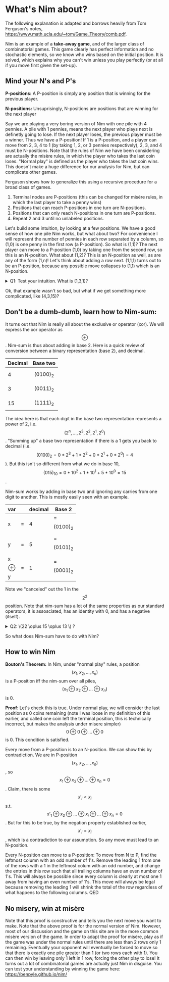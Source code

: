 <script type="text/javascript" async
  src="https://cdn.mathjax.org/mathjax/latest/MathJax.js?config=TeX-MML-AM_CHTML">
</script>
<script>
			  (function(i,s,o,g,r,a,m){i['GoogleAnalyticsObject']=r;i[r]=i[r]||function(){
			  (i[r].q=i[r].q||[]).push(arguments)},i[r].l=1*new Date();a=s.createElement(o),
			  m=s.getElementsByTagName(o)[0];a.async=1;a.src=g;m.parentNode.insertBefore(a,m)
			  })(window,document,'script','https://www.google-analytics.com/analytics.js','ga');
			  ga('create', 'UA-100426771-1', 'auto');
			  ga('send', 'pageview');
			</script>

# What's Nim about?

The following explanation is adapted and borrows heavily from Tom Ferguson's notes, <https://www.math.ucla.edu/~tom/Game_Theory/comb.pdf>. 

Nim is an example of a <b>take-away game</b>, and of the larger class of combinatorial games. This game clearly has perfect information and no stochastic elements, so we know who wins based on the initial position. It is solved, which explains why you can't win unless you play perfectly (or at all if you move first given the set-up). 

## Mind your N's and P's

<b> P-positions:</b> A P-position is simply any position that is winning for the previous player. 

<b> N-positions:</b> Unsuprisingly, N-positions are positions that are winning for the next player

Say we are playing a very boring version of Nim with one pile with 4 pennies. A pile with 1 pennies, means the next player who plays next is definetly going to lose. If the next player loses, the previous player must be a winner. Thus we have a P-position! If 1 is a P-position, and a player can move from 2, 3, 4 to 1 (by taking 1, 2, or 3 pennies respectively), 2, 3, and 4 must be N-positions. Note that the rules of Nim we have been considering are actually the misère rules, in which the player who takes the last coin loses. "Normal play" is defined as the player who takes the last coin wins. This doesn't make a huge difference for our analysis for Nim, but can complicate other games.

Ferguson shows how to generalize this using a recursive procedure for a broad class of games.
1. Terminal nodes are P-positions (this can be changed for misère rules, in which the last player to take a penny wins)
2. Positions that can reach P-positions in one turn are N-positions.
3. Positions that can only reach N-positions in one turn are P-positions.
4. Repeat 2 and 3 until no unlabeled positions.

Let's build some intuition, by looking at a few positions. We have a good sense of how one pile Nim works, but what about two? For convenience I will represent the number of pennies in each row separated by a column, so (1,0) is one penny in the first row (a P-position). So what is (1,1)? The next player can move to a P-position (1,0) by taking one from the second row, so this is an N-position. What about (1,2)? This is an N-position as well, as are any of the form (1,n)! Let's think about adding a row next. (1,1,1) turns out to be an P-position, because any possible move collapses to (1,1) which is an N-position. 

<details> 
  <summary>Q1: Test your intuition. What is (1,3,1)?  </summary>
   N-Position, removing two from the second stack gets to a P-position. A single turn to an P-position means it is a P-position.
</details>

Ok, that example wasn't so bad, but what if we get something more complicated, like (4,3,15)?

## Don't be a dumb-dumb, learn how to Nim-sum:

It turns out that Nim is really all about the exclusive or operator (xor). We will express the xor operator as $$\oplus$$. Nim-sum is thus about adding in base 2. Here is a quick review of conversion between a binary representation (base 2), and decimal.

| Decimal | Base two |
| --- | --- |
| 4 | $$(0100)_2 $$ |
| 3 | $$(0011)_2 $$ |
|15 | $$(1111)_2 $$ |

The idea here is that each digit in the base two representation represents a power of 2, i.e. $$(2^n,...,2^3,2^2,2^1,2^0)$$. "Summing up" a base two representation if there is a 1 gets you back to decimal (i.e. $$(0100)_2= 0*2^3+1*2^2+0*2^1+0*2^0)=4$$). But this isn't so different from what we do in base 10, $$(015)_{10}=0*10^2+1*10^1+5*10^0=15$$.

Nim-sum works by adding in base two and ignoring any carries from one digit to another. This is mostly easily seen with an example. 

|var  |     |decimal    |Base 2 |
| --- | --- | --- | ---            |
|x    |=    |4    |=$$(0100)_2 $$ |
|y    |=    |5    |=$$(0101)_2 $$ |
|x$$\oplus$$y  |=    |1    |=$$(0001)_2 $$ |

Note we "canceled" out the 1 in the $$2^2$$ position. Note that nim-sum has a lot of the same properties as our standard operators, it is assosciated, has an identity with 0, and has a negative (itself).

<details> 
  <summary> Q2: \(22 \oplus 15 \oplus 13 \) ?  </summary>
         $$ 22= 10110  $$
         $$ \oplus$$
         $$ 15= 01111 $$
         $$ \oplus$$
         $$ \underline{13= 01101} $$
         $$ \textbf{20= 10100} $$           
</details>

So what does Nim-sum have to do with Nim? 

## How to win Nim

<b>Bouton's Theorem:</b> In Nim, under "normal play" rules, a position $$(x_1, x_2, ..., x_n)$$ is a P-position iff the nim-sum over all piles, $$(x_1 \oplus x_2 \oplus ... \oplus x_n)$$ is 0. 

<b> Proof: </b> Let's check this is true. Under normal play, we will consider the last position as 0 coins remaining (note I was loose in my definition of this earlier, and called one coin left the terminal position, this is technically incorrect, but makes the analysis under misere simpler)  $$0 \oplus 0 \oplus ... \oplus 0$$ is 0. This condition is satisfied. 

Every move from a P-position is to an N-position. We can show this by contradiction. We are in P-position $$ (x_1, x_2,...,x_n) $$, so  $$x_1 \oplus x_2 \oplus ... \oplus x_n = 0$$. Claim, there is some $$ x'_i \lt x_i$$  s.t. $$ x'_1 \oplus x_2 \oplus ...\oplus  x_i \oplus ... \oplus x_n  = 0$$. But for this to be true, by the negation property established earlier, $$ x'_i = x_i $$, which is a contradiction to our assumption. So any move must lead to an N-position.

Every N-position can move to a P-position: To move from N to P, find the leftmost column with an odd number of 1's. Remove the leading 1 from one of the rows with a 1 in the leftmost colum with an odd number, and change the entries in this row such that all trailing columns have an even number of 1's. This will always be possible since every column is clearly at most one 1 away from having an even number of 1's. This move will always be legal because removing the leading 1 will shrink the total of the row regardless of what happens to the following columns. QED

## No misery, win at misère

Note that this proof is constructive and tells you the next move you want to make. Note that the above proof is for the normal version of Nim. However, most of our discussion and the game on this site are in the more common misère version of the game. In order to adapt the proof for misère, play as if the game was under the normal rules until there are less than 2 rows only 1 remaining. Eventually your opponent will eventually be forced to move so that there is exactly one pile greater than 1 (or two rows each with 1). You can then win by leaving only 1 left in 1 row, forcing the other play to lose! It turns out a lot of combinatorial games are actually just Nim in disguise. You can test your understanding by winning the game here: <https://benpyle.github.io/nim/>

